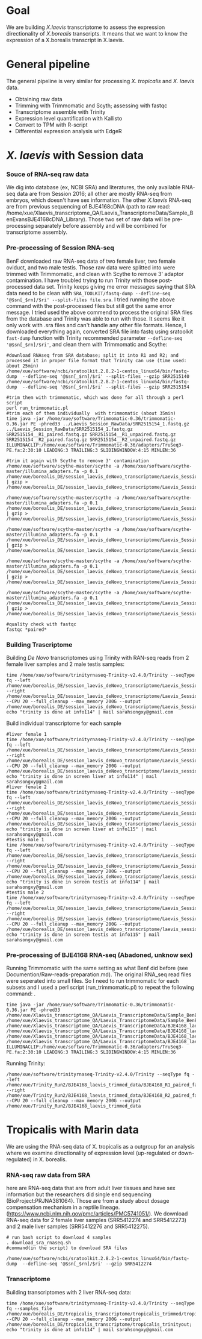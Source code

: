 # Goal
We are building *X.laevis* transcriptome to assess the expression directionality of *X.borealis* transcripts. It means that we want to know the expression of a X.borealis transcript in X.laevis.

# General pipeline
The general pipeline is very similar for processing *X. tropicalis* and *X. laevis* data.
- Obtaining raw data
- Trimming with Trimmomatic and Scyth; assessing with fastqc
- Transcriptome assemble with Trinity
- Expression level quantification with Kallisto
- Convert to TPM with R-script
- Differential expression analysis with EdgeR

# *X. laevis* with Session data
### Souce of RNA-seq raw data
We dig into database (ex, NCBI SRA) and literatures, the only available RNA-seq data are from Session 2016; all other are mostly RNA-seq from embryos, which doesn't have sex information. The other *X.laevis* RNA-seq are from previous sequencing of BJE4168cDNA (path to raw read: /home/xue/Xlaevis_transcriptome_QA/Laevis_TranscriptomeData/Sample_BenEvansBJE4168cDNA_Library). Those two set of raw data will be pre-processing separately before assembly and will be combined for transcriptome assembly.

### Pre-processing of Session RNA-seq
BenF downloaded raw RNA-seq data of two female liver, two female oviduct, and two male testis. Those raw data were splitted into  were trimmed with Trimmomatic, and clean with Scythe to remove 3' adaptor contamination. I have troubled trying to run Trinity with those post-processed data set. Trinity keeps giving me error messages saying that SRA data need to be clean with `SRA_TOOLKIT/fastq-dump --defline-seq '@$sn[_$rn]/$ri' --split-files file.sra`. I tried running the above command with the post-processed files but still got the same error message. I tried used the above commend to process the original SRA files from the database and Trinity was able to run with those. It seems like it only work with .sra files and can't handle any other file formats. Hence, I downloaded everything again, converted SRA file into fastq using sratoolkit `fast-dump` function with Trinity recommended parameter `--defline-seq '@$sn[_$rn]/$ri'`,  and clean them with Trimmomatic and Scythe:
```
#download RNAseq from SRA database; split it into R1 and R2; and processed it in proper file format that Trinity can use (time used: about 25min)
/home/xue/software/ncbi/sratoolkit.2.8.2-1-centos_linux64/bin/fastq-dump  --defline-seq '@$sn[_$rn]/$ri' --split-files --gzip SRR2515140
/home/xue/software/ncbi/sratoolkit.2.8.2-1-centos_linux64/bin/fastq-dump  --defline-seq '@$sn[_$rn]/$ri' --split-files --gzip SRR2515154

#trim them with trimmomatic, which was done for all through a perl script
perl run_trimmomatic.pl
#trim each of them individually  with trimmomatic (about 35min)
time java -jar /home/xue/software/Trimmomatic-0.36/trimmomatic-0.36.jar PE -phred33 ../Laevis_Session_RawData/SRR2515154_1.fastq.gz ../Laevis_Session_RawData/SRR2515154_1.fastq.gz SRR2515154__R1_paired.fastq.gz SRR2515154__R1_unpaired.fastq.gz SRR2515154__R2_paired.fastq.gz SRR2515154__R2_unpaired.fastq.gz ILLUMINACLIP:/home/xue/software/Trimmomatic-0.36/adapters/TruSeq3-PE.fa:2:30:10 LEADING:3 TRAILING:3 SLIDINGWINDOW:4:15 MINLEN:36

#trim it again with Scythe to remove 3' contamination 
/home/xue/software/scythe-master/scythe -a /home/xue/software/scythe-master/illumina_adapters.fa -p 0.1 /home/xue/borealis_DE/session_laevis_deNovo_transcriptome/Laevis_Session_Trimmed/SRR2515154_1_R1_paired.fastq.gz | gzip > /home/xue/borealis_DE/session_laevis_deNovo_transcriptome/Laevis_Session_Scythed/SRR2515154_1_R1_paired_scythe.fastq.gz 

/home/xue/software/scythe-master/scythe -a /home/xue/software/scythe-master/illumina_adapters.fa -p 0.1 /home/xue/borealis_DE/session_laevis_deNovo_transcriptome/Laevis_Session_Trimmed/SRR2515154_2_R2_paired.fastq.gz | gzip > /home/xue/borealis_DE/session_laevis_deNovo_transcriptome/Laevis_Session_Scythed/SRR2515154_2_R2_paired_scythe.fastq.gz 

/home/xue/software/scythe-master/scythe -a /home/xue/software/scythe-master/illumina_adapters.fa -p 0.1 /home/xue/borealis_DE/session_laevis_deNovo_transcriptome/Laevis_Session_Trimmed/SRR2515140_1_R1_paired.fastq.gz | gzip > /home/xue/borealis_DE/session_laevis_deNovo_transcriptome/Laevis_Session_Scythed/SRR2515140_1_R1_paired_scythe.fastq.gz 

/home/xue/software/scythe-master/scythe -a /home/xue/software/scythe-master/illumina_adapters.fa -p 0.1 /home/xue/borealis_DE/session_laevis_deNovo_transcriptome/Laevis_Session_Trimmed/SRR2515140_2_R2_paired.fastq.gz | gzip > /home/xue/borealis_DE/session_laevis_deNovo_transcriptome/Laevis_Session_Scythed/SRR2515140_2_R2_paired_scythe.fastq.gz

/home/xue/software/scythe-master/scythe -a /home/xue/software/scythe-master/illumina_adapters.fa -p 0.1 /home/xue/borealis_DE/session_laevis_deNovo_transcriptome/Laevis_Session_Trimmed/SRR2515154_2_R2_unpaired.fastq.gz | gzip > /home/xue/borealis_DE/session_laevis_deNovo_transcriptome/Laevis_Session_Scythed/SRR2515154_2_R2_unpaired_scythe.fastq.gz 

#quality check with fastqc
fastqc *paired*
```

### Building Trascriptome
Building *De Novo* transcriptomes using Trinity with RAN-seq reads from 2 female liver samples and 2 male testis samples:
```
time /home/xue/software/trinityrnaseq-Trinity-v2.4.0/Trinity --seqType fq --left /home/xue/borealis_DE/session_laevis_deNovo_transcriptome/Laevis_Session_Trimmed/*R1_paired* --right /home/xue/borealis_DE/session_laevis_deNovo_transcriptome/Laevis_Session_Trimmed/*R2_paired* --CPU 20 --full_cleanup --max_memory 200G --output /home/xue/borealis_DE/session_laevis_deNovo_transcriptome/Laevis_Session_TrinityOut; echo "trinity is done at info114" | mail sarahsongxy@gmail.com

```
Build individual transcriptome for each sample
```
#liver female 1
time /home/xue/software/trinityrnaseq-Trinity-v2.4.0/Trinity --seqType fq --left /home/xue/borealis_DE/session_laevis_deNovo_transcriptome/Laevis_Session_Trimmed/SRR2515140__R1_paired.fastq.gz --right /home/xue/borealis_DE/session_laevis_deNovo_transcriptome/Laevis_Session_Trimmed/SRR2515140__R2_paired.fastq.gz --CPU 20 --full_cleanup --max_memory 200G --output /home/xue/borealis_DE/session_laevis_deNovo_transcriptome/laevis_session_transcriptome/individual/liver_f1_trinityout; echo "trinity is done in screen liver at info114" | mail sarahsongxy@gmail.com
#liver female 2
time /home/xue/software/trinityrnaseq-Trinity-v2.4.0/Trinity --seqType fq --left /home/xue/borealis_DE/session_laevis_deNovo_transcriptome/Laevis_Session_Trimmed/SRR2515154__R1_paired.fastq.gz --right /home/xue/borealis_DE/session_laevis_deNovo_transcriptome/Laevis_Session_Trimmed/SRR2515154__R2_paired.fastq.gz --CPU 20 --full_cleanup --max_memory 200G --output /home/xue/borealis_DE/session_laevis_deNovo_transcriptome/laevis_session_transcriptome/individual/liver_f2_trinityout; echo "trinity is done in screen liver at info115" | mail sarahsongxy@gmail.com
#testis male 1
time /home/xue/software/trinityrnaseq-Trinity-v2.4.0/Trinity --seqType fq --left /home/xue/borealis_DE/session_laevis_deNovo_transcriptome/Laevis_Session_Trimmed/SRR2515162__R1_paired.fastq.gz --right /home/xue/borealis_DE/session_laevis_deNovo_transcriptome/Laevis_Session_Trimmed/SRR2515162__R2_paired.fastq.gz --CPU 20 --full_cleanup --max_memory 200G --output /home/xue/borealis_DE/session_laevis_deNovo_transcriptome/laevis_session_transcriptome/individual/testis_m1_trinityout; echo "trinity is done in screen testis at info114" | mail sarahsongxy@gmail.com
#testis male 2
time /home/xue/software/trinityrnaseq-Trinity-v2.4.0/Trinity --seqType fq --left /home/xue/borealis_DE/session_laevis_deNovo_transcriptome/Laevis_Session_Trimmed/SRR2515148__R1_paired.fastq.gz --right /home/xue/borealis_DE/session_laevis_deNovo_transcriptome/Laevis_Session_Trimmed/SRR2515148__R2_paired.fastq.gz --CPU 20 --full_cleanup --max_memory 200G --output /home/xue/borealis_DE/session_laevis_deNovo_transcriptome/laevis_session_transcriptome/individual/testis_m2_trinityout; echo "trinity is done in screen testis at info115" | mail sarahsongxy@gmail.com
```

### Pre-processing of BJE4168 RNA-seq (Abadoned, unknow sex)
Running Trimmomatic with the same setting as what Benf did before (see Documention/Raw-reads-preparation.md). The original RNA_seq read files were seperated into small files. So I need to run trimmomatic for each subsets and I used a perl script (run_trimmomatic.pl) to repeat the following command:  . 
```
time java -jar /home/xue/software/Trimmomatic-0.36/trimmomatic-0.36.jar PE -phred33 /home/xue/Xlaevis_transcriptome_QA/Laevis_TranscriptomeData/Sample_BenEvansBJE4168cDNA_Library/BenEvansBJE4168cDNA_Library_ACAGTG_L004_R1_001.fastq.gz /home/xue/Xlaevis_transcriptome_QA/Laevis_TranscriptomeData/Sample_BenEvansBJE4168cDNA_Library/BenEvansBJE4168cDNA_Library_ACAGTG_L004_R2_001.fastq.gz /home/xue/Xlaevis_transcriptome_QA/Laevis_TranscriptomeData/BJE4168_laevis_trimmed_data/BJE4168_L004_R1_paired.fastq.gz /home/xue/Xlaevis_transcriptome_QA/Laevis_TranscriptomeData/BJE4168_laevis_trimmed_data/BJE4168_L004_R1_unpaired.fastq.gz /home/xue/Xlaevis_transcriptome_QA/Laevis_TranscriptomeData/BJE4168_laevis_trimmed_data/BJE4168_L004_R2_paired.fastq.gz /home/xue/Xlaevis_transcriptome_QA/Laevis_TranscriptomeData/BJE4168_laevis_trimmed_data/BJE4168_L004_R2_unpaired.fastq.gz ILLUMINACLIP:/home/xue/software/Trimmomatic-0.36/adapters/TruSeq3-PE.fa:2:30:10 LEADING:3 TRAILING:3 SLIDINGWINDOW:4:15 MINLEN:36
```
Running Trinity:
```
/home/xue/software/trinityrnaseq-Trinity-v2.4.0/Trinity --seqType fq --left /home/xue/Trinity_Run2/BJE4168_laevis_trimmed_data/BJE4168_R1_paired_fastq.gz --right /home/xue/Trinity_Run2/BJE4168_laevis_trimmed_data/BJE4168_R2_paired_fastq.gz --CPU 20 --full_cleanup --max_memory 200G --output /home/xue/Trinity_Run2/BJE4168_laevis_trimmed_data
```




# Tropicalis with Marin data
We are using the RNA-seq data of X. tropicalis as a outgroup for an analysis where we examine directionality of expression level (up-regulated or down-regulated) in X. borealis. 

### RNA-seq raw data from SRA
here are RNA-seq data that are from adult liver tissues and have sex information but the researchers did single end sequencing (BioProject:PRJNA381064). Those are from a study about dosage compensation mechanism in a reptile lineage. (https://www.ncbi.nlm.nih.gov/pmc/articles/PMC5741051/). We download RNA-seq data for 2 female liver samples (SRR5412274 and SRR5412273) and 2 male liver samples (SRR5412276 and SRR5412275). 
```
# run bash script to download 4 samples
. download_sra_rnaseq.sh
#command(in the script) to download SRA files  

/home/xue/software/ncbi/sratoolkit.2.8.2-1-centos_linux64/bin/fastq-dump  --defline-seq '@$sn[_$rn]/$ri' --gzip SRR5412274
```
### Transcriptome
Building transcriptomes with 2 liver RNA-seq data:
```
time /home/xue/software/trinityrnaseq-Trinity-v2.4.0/Trinity --seqType fq --samples_file /home/xue/borealis_DE/tropicalis_transcriptome/tropicalis_trimmed/tropicalis_samples_file --CPU 20 --full_cleanup --max_memory 200G --output /home/xue/borealis_DE/tropicalis_transcriptome/tropicalis_trinityout; echo "trinity is done at info114" | mail sarahsongxy@gmail.com

```





